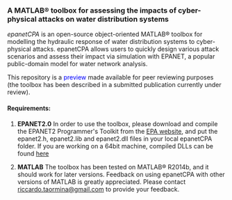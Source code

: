 ### A MATLAB® toolbox for assessing the impacts of cyber-physical attacks on water distribution systems

*epanetCPA* is an open-source object-oriented MATLAB® toolbox for modelling the hydraulic response of water distribution systems to cyber-physical attacks. epanetCPA allows users to quickly design various attack scenarios and assess their impact via simulation with EPANET, a popular public-domain model for water network analysis.

This repository is a <span style="color:blue">preview </span> made available for peer reviewing purposes (the toolbox has been described in a submitted publication currently under review).

#### Requirements:
1. **EPANET2.0**&nbsp;In order to use the toolbox, please download and compile the EPANET2 Programmer's Toolkit from the [EPA website](https://www.epa.gov/water-research/epanet), and put the epanet2.h, epanet2.lib and epanet2.dll files in your local epanetCPA folder. If you are working on a 64bit machine, compiled DLLs can be found [here](http://epanet.de/developer/64bit.html.en)

2. **MATLAB** The toolbox has been tested on MATLAB® R2014b, and it should work for later versions. Feedback on using epanetCPA with other versions of MATLAB is greatly appreciated. Please contact riccardo.taormina@gmail.com to provide your feedback.
